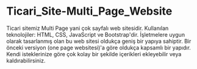 # Ticari_Site-Multi_Page_Website

Ticari sitemiz Multi Page yani çok sayfalı web sitesidir. Kullanılan teknolojiler: HTML, CSS, JavaScript ve Bootstrap'dir. İşletmelere uygun olarak tasarlanmış olan bu web sitesi oldukça geniş bir yapıya sahiptir. Bir önceki versiyon (one page websitesi)'a göre oldukça kapsamlı bir yapıdır. Kendi isteklerinize göre çok kolay bir şekilde içerikleri ekleyebilir veya kaldırabilirsiniz.
